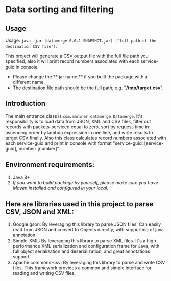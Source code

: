 # Data sorting and filtering

## Usage
Usage: `java -jar [datamerge-0.0.1-SNAPSHOT.jar] ["full path of the destination CSV file"]`.

This project will generate a CSV output file with the full file path you specified, also it will print record numbers associated with each service-guid in console.

* Please change the ** jar name ** if you built the package with a different name.
* The destination file path should be the full path, e.g. "**/tmp/target.csv**".

## Introduction
The main entrance class is `com.mariner.datamerge.Datamerge`. It's responsibility is to load data from JSON, XML and CSV files, filter out records with packets-serviced equal to zero, sort by request-time in ascending order by lambda expression in one line, and write results to target CSV finally. Also this class calculates record numbers associated with each service-guid and print in console with format "service-guid: [service-guid], number: [number]".


## Environment requirements:
1. Java 8+
2. *If you want to build package by yourself, please make sure you have Maven installed and configured in your local.*

## Here are libraries used in this project to parse CSV, JSON and XML:
1. Google gson: By leveraging this library to parse JSON files. Can easily read from JSON and convert to Objects directly, with supporting of java annotation.
2. Simple-XML: By leveraging this library to parse XML files. It's a high performance XML serialization and configuration frame for Java, with full object serialization and deserialization, and great annotations support. 
3. Apache commons-csv: By leveraging this library to parse and write CSV files. This framework provides a common and simple interface for reading and writing CSV files.
